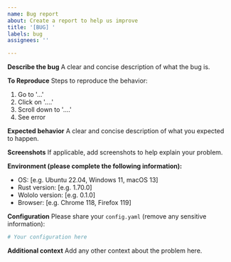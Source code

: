 ```yaml
---
name: Bug report
about: Create a report to help us improve
title: '[BUG] '
labels: bug
assignees: ''

---
```


**Describe the bug**
A clear and concise description of what the bug is.

**To Reproduce**
Steps to reproduce the behavior:
1. Go to '...'
2. Click on '....'
3. Scroll down to '....'
4. See error

**Expected behavior**
A clear and concise description of what you expected to happen.

**Screenshots**
If applicable, add screenshots to help explain your problem.

**Environment (please complete the following information):**
 - OS: [e.g. Ubuntu 22.04, Windows 11, macOS 13]
 - Rust version: [e.g. 1.70.0]
 - Wololo version: [e.g. 0.1.0]
 - Browser: [e.g. Chrome 118, Firefox 119]

**Configuration**
Please share your `config.yaml` (remove any sensitive information):
```yaml
# Your configuration here
```

**Additional context**
Add any other context about the problem here.